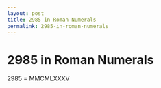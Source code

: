 ```yaml
---
layout: post
title: 2985 in Roman Numerals
permalink: 2985-in-roman-numerals
---
```


# 2985 in Roman Numerals

2985 = MMCMLXXXV
